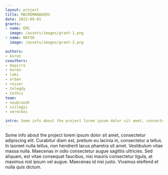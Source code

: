 ```yaml
---
layout: project
title: MACROMANAGERS
date: 2022-09-01
grants:
- name: ERC
  image: /assets/images/grant-1.png
- name: NKFIH
  image: /assets/images/grant-2.png

authors:
- koren
coauthors:
- depirro
- koren
- laki
- orban
- reizer
- telegdy
- tothcs
team:
- neubrandt
- szilagyi
- vereckei

intro: Some info about the project lorem ipsum dolor sit amet, consectetur adipiscing elit. Curabitur diam est, pretium eu lacinia in, consectetur a tellus. In laoreet nulla tellus, non hendrerit lacus pharetra sit amet. Vestibulum vitae massa nulla. Maecenas in odio consectetur augue sagittis ultricies. Sed aliquam, est vitae consequat faucibus, nisi mauris consectetur ligula, at maximus nisl ipsum vel augue. Maecenas id nisi justo. Vivamus eleifend et nulla quis dictum.
---
```


Some info about the project lorem ipsum dolor sit amet, consectetur adipiscing elit. Curabitur diam est, pretium eu lacinia in, consectetur a tellus. In laoreet nulla tellus, non hendrerit lacus pharetra sit amet. Vestibulum vitae massa nulla. Maecenas in odio consectetur augue sagittis ultricies. Sed aliquam, est vitae consequat faucibus, nisi mauris consectetur ligula, at maximus nisl ipsum vel augue. Maecenas id nisi justo. Vivamus eleifend et nulla quis dictum.